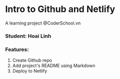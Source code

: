 
# Intro to Github and Netlify

A learning project @CoderSchool.vn

### Student: Hoai Linh

### Features:
1. Create Github repo
2. Add project's README using Markdown
3. Deploy to Netlify

